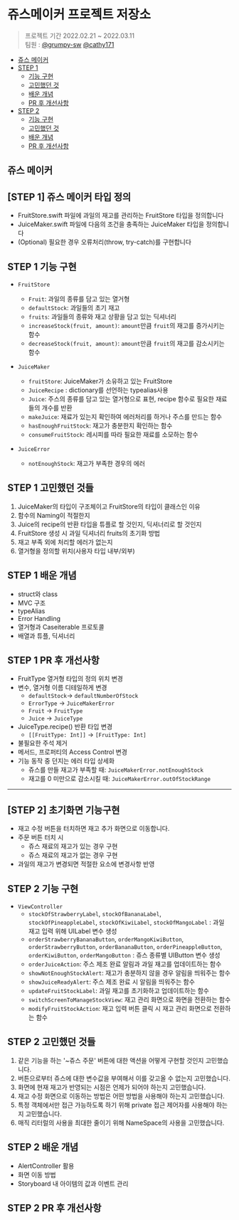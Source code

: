 # 쥬스메이커 프로젝트 저장소
> 프로젝트 기간 2022.02.21 ~ 2022.03.11 <br/>
팀원 : [@grumpy-sw](https://github.com/grumpy-sw) [@cathy171](https://github.com/cathy171)

- [쥬스 메이커](#쥬스-메이커)
- [STEP 1](#[STEP-1]-쥬스-메이커-타입-정의)
    + [기능 구현](#step-1-기능-구현)
    + [고민했던 것](#step-1-고민했던-것들)
    + [배운 개념](#step-1-배운-개념)
    + [PR 후 개선사항](#step-1-pr-후-개선사항)
- [STEP 2](#[STEP-2]-초기화면-기능구현)
    + [기능 구현](#step-2-기능-구현)
    + [고민했던 것](#step-2-고민했던-것들)
    + [배운 개념](#step-2-배운-개념)
    + [PR 후 개선사항](#step-2-pr-후-개선사항)

## 쥬스 메이커

## [STEP 1] 쥬스 메이커 타입 정의
- FruitStore.swift 파일에 과일의 재고를 관리하는 FruitStore 타입을 정의합니다
- JuiceMaker.swift 파일에 다음의 조건을 충족하는 JuiceMaker 타입을 정의합니다
- (Optional) 필요한 경우 오류처리(throw, try-catch)를 구현합니다


## STEP 1 기능 구현
- ```FruitStore```
    - ```Fruit```: 과일의 종류를 담고 있는 열거형
    - ```defaultStock```: 과일들의 초기 재고 
    - ```fruits```: 과일들의 종류와 재고 상황을 담고 있는 딕셔너리
    - ```increaseStock(fruit, amount)```: ```amount```만큼 ```fruit```의 재고를 증가시키는 함수
    - ```decreaseStock(fruit, amount)```: ```amount```만큼 ```fruit```의 재고를 감소시키는 함수

    
- ```JuiceMaker``` 
    - ```fruitStore```: JuiceMaker가 소유하고 있는 FruitStore
    - ```JuiceRecipe``` : dictionary를 선언하는 typealias사용
    - ```Juice```: 주스의 종류를 담고 있는 열거형으로 표현, recipe 함수로 필요한 재료들의 개수를 반환
    - ```makeJuice```: 재료가 있는지 확인하여 에러처리를 하거나 주스를 만드는 함수
    - ```hasEnoughFruitStock```: 재고가 충분한지 확인하는 함수
    - ```consumeFruitStock```: 레시피를 따라 필요한 재료를 소모하는 함수

- ```JuiceError```
    - ```notEnoughStock```: 재고가 부족한 경우의 에러
    
## STEP 1 고민했던 것들
1. JuiceMaker의 타입이 구조체이고 FruitStore의 타입이 클래스인 이유
2. 함수의 Naming이 적절한지
3. Juice의 recipe의 반환 타입을 튜플로 할 것인지, 딕셔너리로 할 것인지
4. FruitStore 생성 시 과일 딕셔너리 fruits의 초기화 방법
5. 재고 부족 외에 처리할 에러가 없는지
6. 열거형을 정의할 위치(사용자 타입 내부/외부)


## STEP 1 배운 개념
- struct와 class
- MVC 구조
- typeAlias
- Error Handling
- 열거형과 Caseiterable 프로토콜
- 배열과 튜플, 딕셔너리

## STEP 1 PR 후 개선사항
- FruitType 열거형 타입의 정의 위치 변경
- 변수, 열거형 이름 디테일하게 변경
    - ```defaultStock```-> ```defaultNumberOfStock```
    - ```ErrorType``` -> ```JuiceMakerError```
    - ```Fruit``` -> ```FruitType```
    - ```Juice``` -> ```JuiceType```
- JuiceType.recipe() 반환 타입 변경
    - ```[[FruitType: Int]]``` -> ```[FruitType: Int]```
- 불필요한 주석 제거
- 메서드, 프로퍼티의 Access Control 변경
- 기능 동작 중 던지는 에러 타입 상세화
    - 쥬스를 만들 재고가 부족할 때: ```JuiceMakerError.notEnoughStock```
    - 재고를 0 미만으로 감소시킬 때: ```JuiceMakerError.outOfStockRange```
---

## [STEP 2] 초기화면 기능구현
- 재고 수정 버튼을 터치하면 재고 추가 화면으로 이동합니다.
- 주문 버튼 터치 시
    - 쥬스 재료의 재고가 있는 경우 구현
    - 쥬스 재료의 재고가 없는 경우 구현
- 과일의 재고가 변경되면 적절한 요소에 변경사항 반영

## STEP 2 기능 구현

- ```ViewController```
    - ```stockOfStrawberryLabel```, ```stockOfBananaLabel```, ```stockOfPineappleLabel```, ```stockOfKiwiLabel```, ```stockOfMangoLabel``` : 과일 재고 입력 위해 UILabel 변수 생성
    - ```orderStrawberryBananaButton```, ```orderMangoKiwiButton```, ```orderStrawberryButton```, ```orderBananaButton```, ```orderPineappleButton```, ```orderKiwiButton```, ```orderMangoButton``` : 쥬스 종류별 UIButton 변수 생성
    - ```orderJuiceAction```: 주스 제조 완료 알림과 과일 재고를 업데이트하는 함수
    - ```showNotEnoughStockAlert```: 재고가 충분하지 않을 경우 알림을 띄워주는 함수
    - ```showJuiceReadyAlert```: 주스 제조 완료 시 알림을 띄워주는 함수
    - ```updateFruitStockLabel```: 과일 재고를 초기화하고 업데이트하는 함수
    - ```switchScreenToManageStockView```: 재고 관리 화면으로 화면을 전환하는 함수
    - ```modifyFruitStockAction```: 재고 입력 버튼 클릭 시 재고 관리 화면으로 전환하는 함수


    
## STEP 2 고민했던 것들

1. 같은 기능을 하는 '~쥬스 주문' 버튼에 대한 액션을 어떻게 구현할 것인지 고민했습니다.
2. 버튼으로부터 쥬스에 대한 변수값을 부여해서 이를 갖고올 수 없는지 고민했습니다.
3. 화면에 현재 재고가 반영되는 시점은 언제가 되어야 하는지 고민했습니다.
4. 재고 수정 화면으로 이동하는 방법은 어떤 방법을 사용해야 하는지 고민했습니다.
5. 특정 객체에서만 접근 가능하도록 하기 위해 private 접근 제어자를 사용해야 하는지 고민했습니다.
6. 매직 리터럴의 사용을 최대한 줄이기 위해 NameSpace의 사용을 고민했습니다.

## STEP 2 배운 개념
- AlertController 활용
- 화면 이동 방법
- Storyboard 내 아이템의 값과 이벤트 관리

## STEP 2 PR 후 개선사항




